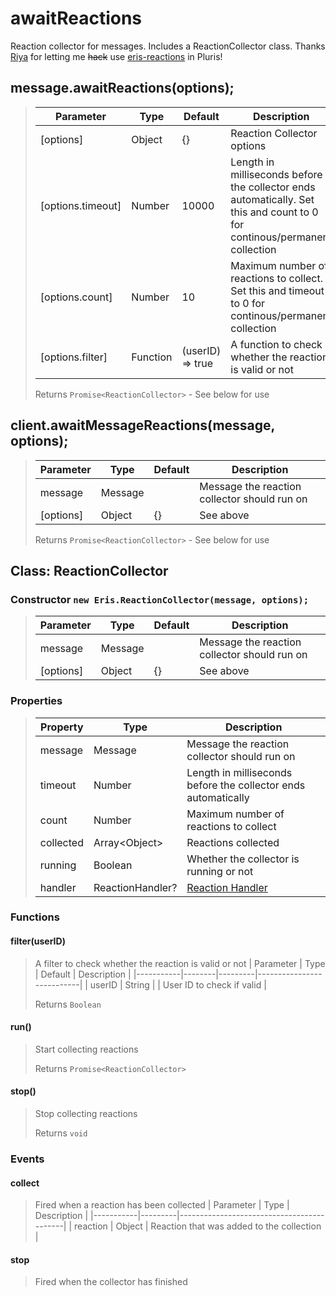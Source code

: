 
# awaitReactions
Reaction collector for messages. Includes a ReactionCollector class. Thanks [Riya](https://github.com/riyacchi/) for letting me ~~hack~~ use [eris-reactions](https://github.com/riyacchi/eris-reactions) in Pluris!

## message.awaitReactions(options);
> | Parameter         | Type     | Default          | Description                                                                                                                |
> |-------------------|----------|------------------|----------------------------------------------------------------------------------------------------------------------------|
> | [options]         | Object   | {}               | Reaction Collector options                                                                                                 |
> | [options.timeout] | Number   | 10000            | Length in milliseconds before the collector ends automatically. Set this and count to 0 for continous/permanent collection |
> | [options.count]   | Number   | 10               | Maximum number of reactions to collect. Set this and timeout to 0 for continous/permanent collection                       |
> | [options.filter]  | Function | (userID) => true | A function to check whether the reaction is valid or not                                                                   |
>
> Returns `Promise<ReactionCollector>` - See below for use

## client.awaitMessageReactions(message, options);
> | Parameter         | Type     | Default          | Description                                  |
> |-------------------|----------|------------------|----------------------------------------------|
> | message           | Message  |                  | Message the reaction collector should run on |
> | [options]         | Object   | {}               | See above                                    |
>
> Returns `Promise<ReactionCollector>` - See below for use

## Class: ReactionCollector
### Constructor `new Eris.ReactionCollector(message, options);`
> | Parameter | Type    | Default | Description                                  |
> |-----------|---------|---------|----------------------------------------------|
> | message   | Message |         | Message the reaction collector should run on |
> | [options] | Object  | {}      | See above                                    |

### Properties
> | Property  | Type             | Description                                                    |
> |-----------|------------------|----------------------------------------------------------------|
> | message   | Message          | Message the reaction collector should run on                   |
> | timeout   | Number           | Length in milliseconds before the collector ends automatically |
> | count     | Number           | Maximum number of reactions to collect                         |
> | collected | Array\<Object>   | Reactions collected                                            |
> | running   | Boolean          | Whether the collector is running or not                        |
> | handler   | ReactionHandler? | [Reaction Handler](https://github.com/riyacchi/eris-reactions) |

### Functions
#### filter(userID)
> A filter to check whether the reaction is valid or not
> | Parameter | Type   | Default | Description               |
> |-----------|--------|---------|---------------------------|
> | userID    | String |         | User ID to check if valid |
>
> Returns `Boolean`

#### run()
> Start collecting reactions
>
> Returns `Promise<ReactionCollector>`

#### stop()
> Stop collecting reactions
>
> Returns `void`

### Events
#### collect
> Fired when a reaction has been collected
> | Parameter | Type    | Description                               |
> |-----------|---------|-------------------------------------------|
> | reaction  | Object  | Reaction that was added to the collection |

#### stop
> Fired when the collector has finished
